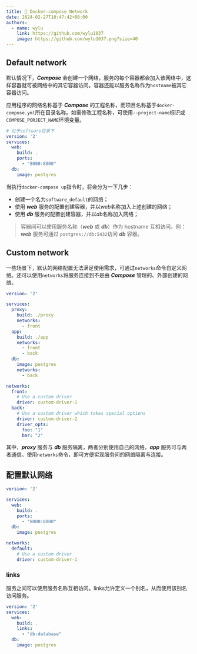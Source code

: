 ```yaml
---
title: 🛜 Docker-compose Network
date: 2024-02-27T10:47:42+08:00
authors:
  - name: wylu
    link: https://github.com/wylu1037
    image: https://github.com/wylu1037.png?size=40
---
```


## Default network
默认情况下，***Compose*** 会创建一个网络，服务的每个容器都会加入该网络中，这样容器就可被网络中的其它容器访问。容器还能以服务名称作为`hostname`被其它容器访问。

​应用程序的网络名称基于 ***Compose*** 的工程名称，而项目名称基于`docker-compose.yml`所在目录名称。如需修改工程名称，可使用`--project-name`标识或`COMPOSE_PORJECT_NAME`环境变量。

```yaml {filename="docker-compose.yml"}
# 位于software目录下
version: '2'
services:
  web:
    build: .
    ports:
      - "8000:8000"
  db:
    image: postgres
```

当执行`docker-compose up`指令时，将会分为一下几步：

- 创建一个名为`software_default`的网络；
- 使用 ***web*** 服务的配置创建容器，并以*web*名称加入上述创建的网络；
- 使用 ***db*** 服务的配置创建容器，并以*db*名称加入网络；

> 容器间可以使用服务名称（***web*** 或 ***db***）作为 hostname 互相访问。例：***web*** 服务可通过 `postgres://db:5432`访问 ***db*** 容器。

## Custom network
一些场景下，默认的网络配置无法满足使用需求，可通过`networks`命令自定义网络。还可以使用`networks`将服务连接到不是由 ***Compose*** 管理的、外部创建的网络。
```yaml {filename="docker-compose.yml"}
version: '2'

services:
  proxy:
    build: ./proxy
    networks:
      - front
  app:
    build: ./app
    networks:
      - front
      - back
  db:
    image: postgres
    networks:
      - back

networks:
  front:
    # Use a custom driver
    driver: custom-driver-1
  back:
    # Use a custom driver which takes special options
    driver: custom-driver-2
    driver_opts:
      foo: "1"
      bar: "2"
```
其中，***proxy*** 服务与 ***db*** 服务隔离，两者分别使用自己的网络，***app*** 服务可与两者通信。使用`networks`命令，即可方便实现服务间的网络隔离与连接。

## 配置默认网络
```yaml {filename="docker-compose.yml,hl_lines=[1,2]"}
version: '2'

services:
  web:
    build: .
    ports:
      - "8000:8000"
  db:
    image: postgres

networks:
  default:
    # Use a custom driver
    driver: custom-driver-1
```

### links
服务之间可以使用服务名称互相访问。links允许定义一个别名，从而使用该别名访问服务。
```yaml {filename="docker-compose.yml"}
version: '2'
services:
  web:
    build: .
    links:
      - "db:database"
  db:
    image: postgres
```